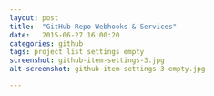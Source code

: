 ```yaml
---
layout: post
title:  "GitHub Repo Webhooks & Services"
date:   2015-06-27 16:00:20
categories: github
tags: project list settings empty
screenshot: github-item-settings-3.jpg
alt-screenshot: github-item-settings-3-empty.jpg

---
```

